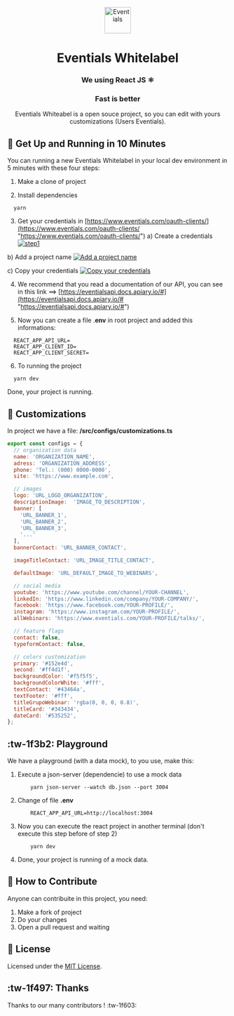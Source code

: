 <p align="center">
  <a href="https://eventials.com">
    <img alt="Eventials" src="https://s3.amazonaws.com/dev-assets.eventials.com/whitelabel-dev/logo.jpg" width="60" />
  </a>
</p>
<h1 align="center">
  Eventials Whitelabel
</h1>
<h3 align="center">
  We using React JS ⚛️ 
</h3>
<h3 align="center">
  Fast is better
</h3>
<p align="center">
  Eventials Whiteabel is a open souce project, so you can edit with yours customizations (Users Eventials).
</p>


## 🚀 Get Up and Running in 10 Minutes


You can running a new Eventials Whitelabel in your local dev environment in 5 minutes with these four steps:


1. Make a clone of project
   
2. Install dependencies
 ```shell
   yarn
   ```

3. Get your credentials in [https://www.eventials.com/oauth-clients/](https://www.eventials.com/oauth-clients/ "https://www.eventials.com/oauth-clients/")
a) Create a credentials
[![step1](https://s3.amazonaws.com/dev-assets.eventials.com/whitelabel-dev/1+-+create-credentials.jpg "step1")](https://s3.amazonaws.com/dev-assets.eventials.com/whitelabel-dev/1+-+create-credentials.jpg "step1")

 b) Add a project name
[![Add a project name](https://s3.amazonaws.com/dev-assets.eventials.com/whitelabel-dev/2+-+added-project-name.jpg "Add a project name")](http://https://s3.amazonaws.com/dev-assets.eventials.com/whitelabel-dev/2+-+added-project-name.jpg "Add a project name")

 c) Copy your credentials
 [![Copy your credentials](https://s3.amazonaws.com/dev-assets.eventials.com/whitelabel-dev/3+-+copy-credentials.jpg "Copy your credentials")](https://s3.amazonaws.com/dev-assets.eventials.com/whitelabel-dev/3+-+copy-credentials.jpg "Copy your credentials")

4. We recommend that you read a documentation of our API, you can see in this link ==> [https://eventialsapi.docs.apiary.io/#](https://eventialsapi.docs.apiary.io/# "https://eventialsapi.docs.apiary.io/#")

5. Now you can create a file .**env** in root project  and added this informations:
 ```shell
   REACT_APP_API_URL=
   REACT_APP_CLIENT_ID=
   REACT_APP_CLIENT_SECRET=
   ```
6. To running the project

 ```shell
   yarn dev

   ```
   Done, your project is running.



## :art: Customizations

In project we have a file: **/src/configs/customizations.ts**

```javascript
export const configs = {
  // organization data
  name: 'ORGANIZATION_NAME',
  adress: 'ORGANIZATION_ADDRESS',
  phone: 'Tel.: (000) 0000-0000',
  site: 'https://www.example.com',

  // images
  logo: 'URL_LOGO_ORGANIZATION',
  descriptionImage:  'IMAGE_TO_DESCRIPTION',
  banner: [
    'URL_BANNER_1',
    'URL_BANNER_2',
	'URL_BANNER_3',
	'...'
  ],
  bannerContact: 'URL_BANNER_CONTACT',

  imageTitleContact: 'URL_IMAGE_TITLE_CONTACT',

  defaultImage: 'URL_DEFAULT_IMAGE_TO_WEBINARS',

  // social media
  youtube: 'https://www.youtube.com/channel/YOUR-CHANNEL',
  linkedIn: 'https://www.linkedin.com/company/YOUR-COMPANY/',
  facebook: 'https://www.facebook.com/YOUR-PROFILE/',
  instagram: 'https://www.instagram.com/YOUR-PROFILE/',
  allWebinars: 'https://www.eventials.com/YOUR-PROFILE/talks/',

  // feature flags
  contact: false,
  typeformContact: false,

  // colors customization
  primary: '#152e4d',
  second: '#ff4d1f',
  backgroundColor: '#f5f5f5',
  backgroundColorWhite: '#fff',
  textContact: '#43464a',
  textFooter: '#fff',
  titleGrupoWebinar: 'rgba(0, 0, 0, 0.8)',
  titleCard: '#343434',
  dateCard: '#535252',
};

```
##  :tw-1f3b2: Playground

We have a playground (with a data mock), to you use, make this:

1. Execute a json-server (dependencie) to use a mock data 
	```shell
		yarn json-server --watch db.json --port 3004
	```
2. Change of file **.env**
	```shell
		REACT_APP_API_URL=http://localhost:3004
	```
3. Now you can execute the react project in another terminal (don't execute this step before of step 2)
	```shell
		yarn dev
	```
4. Done, your project is running of a mock data.
	
## 🤝 How to Contribute

Anyone can contribuite in this project, you need:

1. Make a fork of project
2. Do your changes
3. Open a pull request and waiting


## :memo: License

Licensed under the [MIT License](./LICENSE).

## :tw-1f497: Thanks

Thanks to our many contributors ! :tw-1f603:
